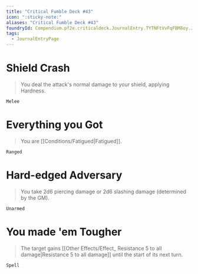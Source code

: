 ```yaml
---
title: "Critical Fumble Deck #43"
icon: ":sticky-note:"
aliases: "Critical Fumble Deck #43"
foundryId: Compendium.pf2e.criticaldeck.JournalEntry.TYTNFtVvFqFBM8oy.JournalEntryPage.CvQ1EVSIxYPukyF5
tags:
  - JournalEntryPage
---
```

# Shield Crash

> You deal the attack's normal damage to your shield, applying Hardness.

`Melee`

# Everything you Got

> You are [[Conditions/Fatigued|Fatigued]].

`Ranged`

# Hard-edged Adversary

> You take 2d6 piercing damage or 2d6 slashing damage (determined by the GM).

`Unarmed`

# You made 'em Tougher

> The target gains [[Other Effects/Effect_ Resistance 5 to all damage|Resistance 5 to all damage]] until the start of its next turn.

`Spell`